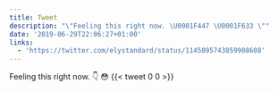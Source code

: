 ```yaml
---
title: Tweet
description: "\"Feeling this right now. \U0001F447 \U0001F633 \""
date: '2019-06-29T22:06:27+01:00'
links:
  - 'https://twitter.com/elystandard/status/1145095743859908608'
---
```

Feeling this right now. 👇 😳 
      {{< tweet 0 0 >}}
    
